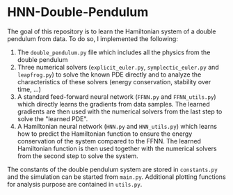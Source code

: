 # HNN-Double-Pendulum
The goal of this repository is to learn the Hamiltonian system of a double pendulum from data. 
To do so, I implemented the following:
1. The <code>double_pendulum.py</code> file which includes all the physics from the double pendulum
2. Three numerical solvers (<code>explicit_euler.py</code>, <code>symplectic_euler.py</code> and <code>leapfrog.py</code>) to solve the known PDE directly and
to analyze the characteristics of these solvers (energy conservation, stability over time, ...)
3. A standard feed-forward neural network (<code>FFNN.py</code> and <code>FFNN_utils.py</code>) which directly learns the gradients from data samples. The learned gradients
are then used with the numerical solvers from the last step to solve the "learned PDE".
4. A Hamiltonian neural network (<code>HNN.py</code> and <code>HNN_utils.py</code>) which learns how to predict the Hamiltonian function to ensure the energy conservation
of the system compared to the FFNN. The learned Hamiltonian function is then used together with the numerical solvers
from the second step to solve the system.

The constants of the double pendulum system are stored in <code>constants.py</code> and the simulation can be started from <code>main.py</code>. 
Additional plotting functions for analysis purpose are contained in <code>utils.py</code>.